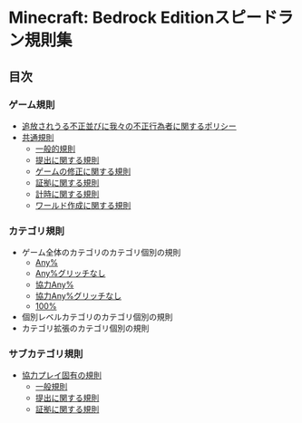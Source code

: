 # Minecraft: Bedrock Editionスピードラン規則集

## 目次

### ゲーム規則

* [追放されうる不正並びに我々の不正行為者に関するポリシー](./cheaters/README.md)
* [共通規則](./global/README.md)
    - [一般的規則](./global/README.md#一般的規則)
    - [提出に関する規則](./global/README.md#提出に関する規則)
    - [ゲームの修正に関する規則](./global/README.md#ゲームの修正に関する規則)
    - [証拠に関する規則](./global/README.md#証拠に関する規則)
    - [計時に関する規則](./global/README.md#計時に関する規則)
    - [ワールド作成に関する規則](./global/README.md#ワールド作成に関する規則)

### カテゴリ規則

* ゲーム全体のカテゴリのカテゴリ個別の規則
    - [Any%](./fullgame/any.md)
    - [Any%グリッチなし](./fullgame/any-glitchless.md)
    - [協力Any%](./fullgame/coop-any.md)
    - [協力Any%グリッチなし](./fullgame/coop-any-glitchless.md)
    - [100%](./fullgame/hundo.md)
* 個別レベルカテゴリのカテゴリ個別の規則
* カテゴリ拡張のカテゴリ個別の規則

### サブカテゴリ規則

* [協力プレイ固有の規則](./coop/README.md)
    - [一般規則](./coop/README.md#一般規則)
    - [提出に関する規則](./coop/README.md#提出に関する規則)
    - [証拠に関する規則](./coop/README.md#証拠に関する規則)
